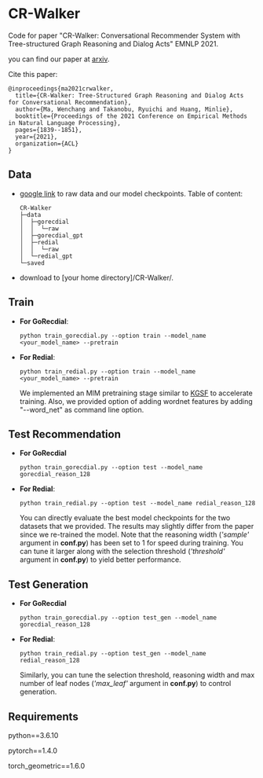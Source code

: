 # CR-Walker

Code for paper "CR-Walker: Conversational Recommender System with Tree-structured Graph Reasoning and Dialog Acts" EMNLP 2021.

you can find our paper at [arxiv](https://arxiv.org/abs/2010.10333).

Cite this paper:

```
@inproceedings{ma2021crwalker,
  title={CR-Walker: Tree-Structured Graph Reasoning and Dialog Acts for Conversational Recommendation},
  author={Ma, Wenchang and Takanobu, Ryuichi and Huang, Minlie},
  booktitle={Proceedings of the 2021 Conference on Empirical Methods in Natural Language Processing},
  pages={1839--1851},
  year={2021},
  organization={ACL}
}
```



## Data

- [google link](https://drive.google.com/drive/folders/1Jg65ibsj_2tybZyCQnGD7y9a80FlCX61?usp=sharing) to raw data and our model checkpoints. Table of content: 

  ```
  CR-Walker
  ├─data
  │  ├─gorecdial
  │  │  └─raw
  │  ├─gorecdial_gpt
  │  ├─redial
  │  │  └─raw
  │  └─redial_gpt
  └─saved
  ```

- download to [your home directory]/CR-Walker/.

## Train

- **For GoRecdial**: 

  ```
  python train_gorecdial.py --option train --model_name <your_model_name> --pretrain
  ```

- **For Redial**: 

  ```
  python train_redial.py --option train --model_name <your_model_name> --pretrain 
  ```

  We implemented an MIM pretraining stage similar to [KGSF](https://arxiv.org/abs/2007.04032) to accelerate training. Also, we provided option of adding wordnet features by adding "--word_net" as command line option.


## Test Recommendation

- **For GoRecdial**

  ```
  python train_gorecdial.py --option test --model_name gorecdial_reason_128
  ```

- **For Redial**:  

  ```
  python train_redial.py --option test --model_name redial_reason_128
  ```

  You can directly evaluate the best model checkpoints for the two datasets that we provided. The results may slightly differ from the paper since we re-trained the model. Note that the reasoning width (*'sample'* argument in **conf.py**) has been set to 1 for speed during training. You can tune it larger along with the selection threshold (*'threshold'* argument in **conf.py**) to yield better performance.


## Test Generation

- **For GoRecdial**

  ```
  python train_gorecdial.py --option test_gen --model_name gorecdial_reason_128
  ```

- **For Redial**:  

  ```
  python train_redial.py --option test_gen --model_name redial_reason_128
  ```

  Similarly, you can tune the selection threshold, reasoning width and max number of leaf nodes (*'max_leaf'* argument in **conf.py**) to control generation. 


## Requirements

python==3.6.10

pytorch==1.4.0

torch_geometric==1.6.0
